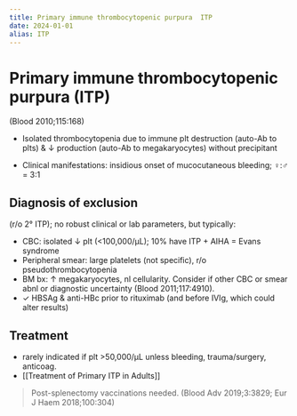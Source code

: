 ```yaml
---
title: Primary immune thrombocytopenic purpura  ITP
date: 2024-01-01
alias: ITP
---
```


# Primary immune thrombocytopenic purpura (ITP)

(Blood 2010;115:168)

- Isolated thrombocytopenia due to immune plt destruction (auto-Ab to plts) & ↓ production (auto-Ab to megakaryocytes) without precipitant

- Clinical manifestations: insidious onset of mucocutaneous bleeding; ♀:♂ = 3:1

## Diagnosis of exclusion

(r/o 2° ITP); no robust clinical or lab parameters, but typically:

- CBC: isolated ↓ plt (<100,000/µL); 10% have ITP + AIHA = Evans syndrome
- Peripheral smear: large platelets (not specific), r/o pseudothrombocytopenia
- BM bx: ↑ megakaryocytes, nl cellularity. Consider if other CBC or smear abnl or diagnostic uncertainty (Blood 2011;117:4910).
- ✓ HBSAg & anti-HBc prior to rituximab (and before IVIg, which could alter results)

## Treatment

- rarely indicated if plt >50,000/µL unless bleeding, trauma/surgery, anticoag.
- [[Treatment of Primary ITP in Adults]]

> Post-splenectomy vaccinations needed. (Blood Adv 2019;3:3829; Eur J Haem 2018;100:304)
